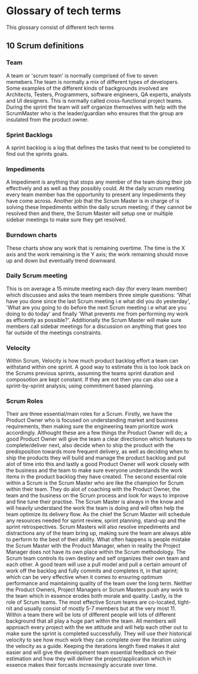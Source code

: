 # Glossary of tech terms
This glossary consist of different tech terms

## 10 Scrum definitions

### Team 
A team or 'scrum team' is normally comprised of five to seven memebers.The team is normally a mix of different types of developers. Some examples of the different kinds of backgrounds involved are Architects, Testers, Programmers, software engineers, QA experts, analysts and UI designers. This is normally called cross-functional project teams. During the sprint the team will self organize themselves with help with the ScrumMaster who is the leader/guardian who ensures that the group are insulated from the product owner.

### Sprint Backlogs
A sprint backlog is a log that defines the tasks that need to be completed to find out the sprints goals.

### Impediments 
A Impediment is anything that stops any member of the team doing their job effectively and as well as they possibly could. At the daily scrum meeting every team member has the opportunity to present any Impediments they have come across. Another job that the Scrum Master is in charge of is solving these Impediments within the daily scrum meeting; if they cannot be resolved then and there, the Scrum Master will setup one or multiple sidebar meetings to make sure they get resolved.

### Burndown charts
These charts show any work that is remaining overtime. The time is the X axis and the work remaining is the Y axis; the work remaining should move up and down but eventually trend downward.

### Daily Scrum meeting
This is on average a 15 minute meeting each day (for every team member) which discusses and asks the team members three simple questions: 'What have you done since the last Scrum meeting i.e what did you do yesterday', 'What are you going to do before the next Scrum meeting i.e what are you doing to do today' and finally 'What prevents me from performing my work as efficently as possible?'. Additionally the Scrum Master will make sure members call sidebar meetings for a discussion on anything that goes too far outside of the meetings constraints.

### Velocity
Within Scrum, Velocity is how much product backlog effort a team can withstand within one sprint. A good way to estimate this is too look back on the Scrums previous sprints, assuming the teams sprint duration and composotion are kept constant. If they are not then you can also use a sprint-by-sprint analysis; using commitment based planning.

### Scrum Roles
Their are three essential/main roles for a Scrum. Firstly, we have the Product Owner who is focused on understanding market and business requirements, then making sure the engineering team prioritize work accordingly. Althought these are a few things the Product Owner will do; a good Product Owner will give the team a clear directionon which features to complete/deliver next, also decide when to ship the product with the predisposition towards more frequent delivery, as well as deciding when to ship the products they will build and manage the product backlog and put alot of time into this and lastly a good Product Owner will work closely with the business and the team to make sure everyone understands the work items in the product backlog they have created. The second essential role within a Scrum is the Scrum Master who are like the champion for Scrum within their team. They do alot of coaching with the Product Owner, the team and the business on the Scrum process and look for ways to improve and fine tune their practise. The Scrum Master is always in the know and will heavily understand the work the team is doing and will often help the team optimize its delivery flow. As the chief the Scrum Master will schedule any resources needed for sprint review, sprint planning, stand-up and the sprint retrospectives. Scrum Masters will also resolve impediments and distractions any of the team bring up, making sure the team are always able to perform to the best of their ability. What often happens is people mistake the Scrum Master with the Product Manager, when in reality the Project Manager does not have its own place within the Scrum methodology. The Scrum team controls its own destiny and self organizes their own team and each other. A good team will use a pull model and pull a certain amount of work off the backlog and fully commits and completes it, in that sprint; which can be very effective when it comes to ensuring optimum performance and maintaining quality of the team over the long term. Neither the Product Owners, Project Managers or Scrum Masters push any work to the team which in essence erodes both morale and quality. Lastly, is the role of Scrum teams. The most effective Scrum teams are co-located, tight-nit and usually consist of mostly 5-7 members but at the very most 11. Within a team there will be lots of different people will lots of different background that all play a huge part within the team. All members will approach every project with the we attitude and will help each other out to make sure the sprint is completed successfully. They will use their historical velocity to see how much work they can complete over the iteration using the velocity as a guide. Keeping the iterations length fixed makes it alot easier and will give the development team essential feedback on their estimation and how they will deliver the project/application which in essence makes their forcasts increasingly accurate over time.
